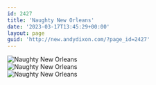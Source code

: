 ```yaml
---
id: 2427
title: 'Naughty New Orleans'
date: '2023-03-17T13:45:29+00:00'
layout: page
guid: 'http://new.andydixon.com/?page_id=2427'
---
```


![Naughty New Orleans](https://i0.wp.com/assets.g8x2.ldn.idrivee2-23.com/posters/Naughty%20New%20Orleans%2001.jpg?w=1200&ssl=1 "Naughty New Orleans")  
![Naughty New Orleans](https://i0.wp.com/assets.g8x2.ldn.idrivee2-23.com/posters/Naughty%20New%20Orleans%2002.jpg?w=1200&ssl=1 "Naughty New Orleans")  
![Naughty New Orleans](https://i0.wp.com/assets.g8x2.ldn.idrivee2-23.com/posters/Naughty%20New%20Orleans%2003.jpg?w=1200&ssl=1 "Naughty New Orleans")